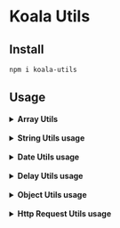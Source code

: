 # Koala Utils

## Install
```bash
npm i koala-utils
```
## Usage
<details>
 <summary><strong>Array Utils</strong></summary>
 
### merge
```bash
let arraySample = [1]
arraySample = koala(arraySample).array<number>()
                                .merge([2])
                                .getValue();

console.log(arraySample);// [1,2]
```
### map
```bash
const result = koala([{name: 'test1'}, {name: 'test2'}])
  .array<any>()
  .map(item => {
    if (item.name === 'test2') {
      item.name = 'Hello World';
    }    
    return item;
  }).getValue();

console.log(result);// [{name: 'test1'}, {name: 'Hello World'}]
```
### filter
```bash
let result = koala([
   {teste: 123},
   {teste2: 543}
]).array().filter("123", "teste").getValue();

console.log(result);// [{teste: 123}]
```
### getIndex
```bash
let index = koala([
  {teste: 123},
  {teste: "123"}
]).array().getIndex("teste",123);

console.log(index);// 0
```
### split
```bash
let result = koala([1,2,3,4]).array()
                             .split(2)
                             .getValue();

console.log(result);// [[1,2],[3,4]]
```
### toString
```bash
let result = koala([1,2,3,4]).array()
                             .toString(',')
                             .getValue();

console.log(result);// "1,2,3,4"
```
### orderBy
```bash
let result = koala([
   {date: new Date('2020-06-18')},
   {date: new Date('2020-06-15')},
   {date: new Date('2020-06-17')},
   {date: new Date('2020-06-20')}
]).array().orderBy('date').getValue();

// [
//   {date: new Date('2020-06-15')},
//   {date: new Date('2020-06-17')},
//   {date: new Date('2020-06-18')},
//   {date: new Date('2020-06-20')}
// ]
console.log(result);

//inverse
let result = koala([
   {date: new Date('2020-06-18')},
   {date: new Date('2020-06-15')},
   {date: new Date('2020-06-17')},
   {date: new Date('2020-06-20')}
]).array().orderBy('date',true);

// [
//   {date: new Date('2020-06-20')},
//   {date: new Date('2020-06-18')},
//   {date: new Date('2020-06-17')},
//   {date: new Date('2020-06-15')}
// ]
console.log(result);
```
### toBase64
```bash
let result = koala([
    {nome: 'Teste 1'},
    {nome: 'Teste 2'}
]).array()
  .toBase64()
  .getValue();

console.log(result);// "bm9tZQpUZXN0ZSAxClRlc3RlIDI="
```
### pipe
```bash
let result = koala([
    {proposal: '123'},
    {proposal: '456'},
    {proposal: '789'}
]).array<{proposal: string}>()
  .pipe<number>(objProposta => {
    return klArray.getValue().map((item) => parseInt(item.proposal));
  })
  .getValue();

console.log(result);// [123,456,789]
```
### pipeAsync
```bash
let result = (await koala([
    {proposal: '123'},
    {proposal: '456'},
    {proposal: '789'}
]).array<{proposal: string}>()
  .pipeAsync<number>(async objProposta => {
    await KlDelay.waitfor(300);
    return klArray.getValue().map((item) => parseInt(item.proposal));
  }))
  .getValue();

console.log(result);// [123,456,789]
```
</details><br>

<details>
 <summary><strong>String Utils usage</strong></summary>
 
### clear
```bash
let result = koala('Olá Mundo').string()
                               .clear()
                               .getValue();

console.log(result);// "Ola Mundo"

let result = koala('Olá Mundo').string()
                               .clear('-')
                               .getValue();

console.log(result);// "Ola-Mundo"
```
### nbl2br
```bash
let result = koala('Olá\nMundo').string()
                                .nbl2br()
                                .getValue();

console.log(result);// "Olá<br/>Mundo"
```
### maskCpf
```bash
let result = koala('47695329037').string()
                                 .maskCpf()
                                 .getValue();

console.log(result);// "476.953.290-37"
```
### maskCnpj
```bash
let result = koala('5581451000183').string()
                                   .maskCnpj()
                                   .getValue();

console.log(result);// "05.581.451/0001-83"
```
### toCamelCase
```bash
let result = koala('Olá Mundo').string()
                               .toCamelCase()
                               .getValue();

console.log(result);// "olaMundo"
```
### split
```bash
let result = koala('1,2').string()
                         .split()
                         .getValue();

console.log(result);// ['1', '2']
```
### unmaskCoin
```bash
let result = koala('1.000,00').string()
                              .unmaskCoin()
                              .getValue();

console.log(result);// 1000
```
### concat
```bash
let result = koala('teste').string()
                           .concat('1')
                           .getValue();

console.log(result);// "teste1"

let result = koala('1').string()
                       .concat('teste', true)
                       .getValue();

console.log(result);// "teste1"
```
### random
```bash
let result = koala('').string()
                      .random(4, true, true, true, true)
                      .getValue();

console.log(result);// "4Oa@"
```
### toBase64
```bash
let result = koala('teste').string()
                           .toBase64()
                           .getValue();

console.log(result);// "dGVzdGU="
```
### replace
```bash
let result = koala('Hellow World').string()
                              .replace('Hellow', 'Hello')
                              .getValue();

console.log(result);// 1000
</details><br>

<details>
 <summary><strong>Number Utils usage</strong></summary>
 
### random
```bash
let result = koala(0).number()
                     .random(1000, 2000)
                     .getValue();

console.log(result);// 1389
```
### maskCoin
```bash
let result = koala(1000).number()
                        .maskCoin()
                        .getValue();

console.log(result);// "R$ 1.000,00"
```
</details><br>

<details>
 <summary><strong>Date Utils usage</strong></summary>
 
### format
```bash
let result = koala('2020-06-20').date()
                                .format('DD/MM/YYYY')
                                .getValue();

console.log(result);// '20/06/2020'

let result = koala('2020-06-20').date()
                                .format('HH:mm:ss')
                                .getValue();

console.log(result);// '00:00:00'

let result = koala('2020-06-20').date()
                                .format()
                                .getValue();

console.log(result);// '20/06/2020 00:00:00'

let result = koala('2020-06-20T13:51:00').date('+0300')
                                         .format()
                                         .getValue();

console.log(result);// '20/06/2020 07:51:00'
```
### add
```bash
let result = koala('2020-01-01').date()
                                .add({qtd: 1, type: 'days'})
                                .getValue();

console.log(result);// Date('2020-01-02')

let result = koala('2020-10-30').date()
                                .add({qtd: 1, type: 'days', ignoreDays: [
                                    KlDateDay.saturday, 
                                    KlDateDay.sunday
                                ])
                                .getValue();

console.log(result);// Date('2020-11-02')
```
### sub
```bash
let result = koala('2020-01-02').date()
                                .sub({qtd: 1, type: 'days'})
                                .getValue();

console.log(result);// Date('2020-01-01')

let result = koala('2020-10-30').date()
                                .sub({qtd: 1, type: 'days', ignoreDays: [
                                    KlDateDay.saturday, 
                                    KlDateDay.sunday
                                ])
                                .getValue();

console.log(result);// Date('2020-11-23')
```
### isHoliday
```bash
let result = koala('2020-11-02').date().isHoliday();

console.log(result);// true
```
</details><br>

<details>
 <summary><strong>Delay Utils usage</strong></summary>
 
### waitFor
```bash
public async ForAsyncFunctions(){
    await KlDelay.waitFor(1000); // wait's 1s after to pass new line
    // some code
}
```
</details><br>

<details>
 <summary><strong>Object Utils usage</strong></summary>
 
### merge
```bash
let result = koala({teste: 1}).object<any>()
                              .merge({teste2: 2})
                              .getValue();

console.log(result); // {teste: 1,teste2: 2}
```
### toString
```bash
let result = koala({
    param1: "Hello",
    param2: "World"
}).object().toString(['param1','param2']).getValue();

console.log(result); // "Hello World"
```
</details><br>

<details>
 <summary><strong>Http Request Utils usage</strong></summary>
 
### request
```bash
let result = await koala('https://exemple.com')
    .request()
    .get<Users[]>('/users', {name: 'test'});

console.log(result); // {statusCode: number, data: Users[]}
```
</details><br>
